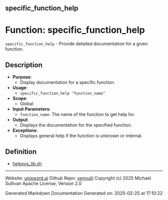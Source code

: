 ## specific_function_help
# Function: specific_function_help
 `specific_function_help` - Provide detailed documentation for a given function.
## Description
- **Purpose**:
  - Display documentation for a specific function.
- **Usage**: 
  - `specific_function_help "function_name"`
- **Scope**:
  - Global
- **Input Parameters**: 
  - `function_name`: The name of the function to get help for.
- **Output**: 
  - Displays the documentation for the specified function.
- **Exceptions**: 
  - Displays general help if the function is unknown or internal.

## Definition 

* [helpsys_lib.sh](../helpsys_lib_sh.md)
---

Website: [unixwzrd.ai](https://unixwzrd.ai)
Github Repo: [venvutil](https://github.com/unixwzrd/venvutil)
Copyright (c) 2025 Michael Sullivan
Apache License, Version 2.0

Generated Markdown Documentation
Generated on: 2025-02-25 at 17:10:22
